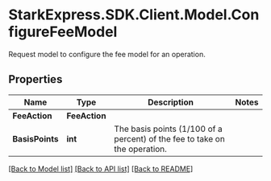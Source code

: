 # StarkExpress.SDK.Client.Model.ConfigureFeeModel
Request model to configure the fee model for an operation.

## Properties

Name | Type | Description | Notes
------------ | ------------- | ------------- | -------------
**FeeAction** | **FeeAction** |  | 
**BasisPoints** | **int** | The basis points (1/100 of a percent) of the fee to take on the operation. | 

[[Back to Model list]](../README.md#documentation-for-models) [[Back to API list]](../README.md#documentation-for-api-endpoints) [[Back to README]](../README.md)

